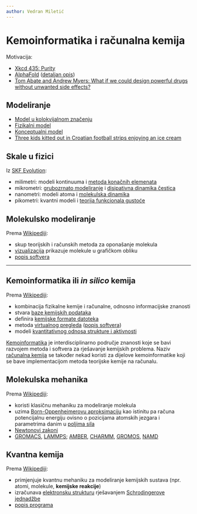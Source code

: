 ```yaml
---
author: Vedran Miletić
---
```


# Kemoinformatika i računalna kemija

Motivacija:

- [Xkcd 435: Purity](https://xkcd.com/435/)
- [AlphaFold](https://alphafold.com/) ([detaljan opis](https://www.deepmind.com/research/highlighted-research/alphafold))
- [Tom Abate and Andrew Myers: What if we could design powerful drugs without unwanted side effects?](https://engineering.stanford.edu/magazine/article/what-if-we-could-design-powerful-drugs-without-unwanted-side-effects)

## Modeliranje

- [Model u kolokvijalnom značenju](https://www.instagram.com/sidorova.pro/)
- [Fizikalni model](https://en.wikipedia.org/wiki/Physical_model)
- [Konceptualni model](https://en.wikipedia.org/wiki/Conceptual_model)
- [Three kids kitted out in Croatian football strips enjoying an ice cream](https://www.flickr.com/photos/glassarmy/2597898968)

## Skale u fizici

Iz [SKF Evolution](https://evolution.skf.com/bearing-research-going-to-the-atomic-scale/):

- milimetri: modeli kontinuuma i [metoda konačnih elemenata](https://en.wikipedia.org/wiki/Finite_element_method)
- mikrometri: [grubozrnato modeliranje](https://en.wikipedia.org/wiki/Coarse-grained_modeling) i [disipativna dinamika čestica](https://en.wikipedia.org/wiki/Dissipative_particle_dynamics)
- nanometri: modeli atoma i [molekulska dinamika](https://en.wikipedia.org/wiki/Molecular_dynamics)
- pikometri: kvantni modeli i [teorija funkcionala gustoće](https://en.wikipedia.org/wiki/Density_functional_theory)

## Molekulsko modeliranje

Prema [Wikipediji](https://en.wikipedia.org/wiki/Molecular_modelling):

- skup teorijskih i računskih metoda za oponašanje molekula
- [vizualizacija](https://en.wikipedia.org/wiki/Visualization_(graphics)) prikazuje molekule u grafičkom obliku
- [popis softvera](https://en.wikipedia.org/wiki/List_of_molecular_graphics_systems)

---

## Kemoinformatika ili *in silico* kemija

Prema [Wikipediji](https://en.wikipedia.org/wiki/Cheminformatics):

- kombinacija fizikalne kemije i računalne, odnosno informacijske znanosti
- stvara [baze kemijskih podataka](https://en.wikipedia.org/wiki/Chemical_database)
- definira [kemijske formate datoteka](https://en.wikipedia.org/wiki/Chemical_file_format)
- metoda [virtualnog pregleda](https://en.wikipedia.org/wiki/Virtual_screening) ([popis softvera](https://en.wikipedia.org/wiki/List_of_protein-ligand_docking_software))
- modeli [kvantitativnog odnosa strukture i aktivnosti](https://en.wikipedia.org/wiki/Quantitative_structure%E2%80%93activity_relationship)

[Kemoinformatika](https://en.wikipedia.org/wiki/Cheminformatics) je interdisciplinarno područje znanosti koje se bavi razvojem metoda i softvera za rješavanje kemijskih problema. Naziv [računalna kemija](https://en.wikipedia.org/wiki/Computational_chemistry) se također nekad koristi za dijelove kemoinformatike koji se bave implementacijom metoda teorijske kemije na računalu.

## Molekulska mehanika

Prema [Wikipediji](https://en.wikipedia.org/wiki/Molecular_mechanics):

- koristi klasičnu mehaniku za modeliranje molekula
- uzima [Born-Oppenheimerovu aproksimaciju](https://en.wikipedia.org/wiki/Born%E2%80%93Oppenheimer_approximation) kao istinitu pa računa potencijalnu energiju ovisno o pozicijama atomskih jezgara i parametrima danim u [poljima sila](https://en.wikipedia.org/wiki/Force_field_(chemistry))
- [Newtonovi zakoni](https://en.wikipedia.org/wiki/Newton's_laws_of_motion)
- [GROMACS](https://en.wikipedia.org/wiki/GROMACS), [LAMMPS](https://en.wikipedia.org/wiki/LAMMPS); [AMBER](https://en.wikipedia.org/wiki/AMBER), [CHARMM](https://en.wikipedia.org/wiki/CHARMM), [GROMOS](https://en.wikipedia.org/wiki/GROMOS), [NAMD](https://en.wikipedia.org/wiki/NAMD)

## Kvantna kemija

Prema [Wikipediji](https://en.wikipedia.org/wiki/Quantum_chemistry):

- primjenjuje kvantnu mehaniku za modeliranje kemijskih sustava (npr. atomi, molekule, **kemijske reakcije**)
- izračunava [elektronsku strukturu](https://en.wikipedia.org/wiki/Electronic_structure) rješavanjem [Schrodingerove jednadžbe](https://en.wikipedia.org/wiki/Schr%C3%B6dinger_equation)
- [popis programa](https://en.wikipedia.org/wiki/List_of_quantum_chemistry_and_solid-state_physics_software)
